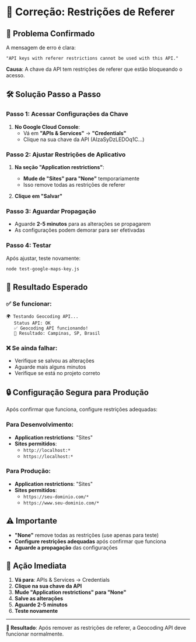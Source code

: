 # 🔧 Correção: Restrições de Referer

## 🚨 **Problema Confirmado**

A mensagem de erro é clara:
```
"API keys with referer restrictions cannot be used with this API."
```

**Causa**: A chave da API tem restrições de referer que estão bloqueando o acesso.

## 🛠️ **Solução Passo a Passo**

### **Passo 1: Acessar Configurações da Chave**

1. **No Google Cloud Console**:
   - Vá em **"APIs & Services"** → **"Credentials"**
   - Clique na sua chave da API (AIzaSyDzLEDOq1C...)

### **Passo 2: Ajustar Restrições de Aplicativo**

1. **Na seção "Application restrictions"**:
   - **Mude de "Sites" para "None"** temporariamente
   - Isso remove todas as restrições de referer

2. **Clique em "Salvar"**

### **Passo 3: Aguardar Propagação**

- Aguarde **2-5 minutos** para as alterações se propagarem
- As configurações podem demorar para ser efetivadas

### **Passo 4: Testar**

Após ajustar, teste novamente:
```bash
node test-google-maps-key.js
```

## 🧪 **Resultado Esperado**

### ✅ **Se funcionar**:
```
🌍 Testando Geocoding API...
   Status API: OK
   ✅ Geocoding API funcionando!
   📍 Resultado: Campinas, SP, Brasil
```

### ❌ **Se ainda falhar**:
- Verifique se salvou as alterações
- Aguarde mais alguns minutos
- Verifique se está no projeto correto

## 🔒 **Configuração Segura para Produção**

Após confirmar que funciona, configure restrições adequadas:

### **Para Desenvolvimento**:
- **Application restrictions**: "Sites"
- **Sites permitidos**:
  - `http://localhost:*`
  - `https://localhost:*`

### **Para Produção**:
- **Application restrictions**: "Sites"
- **Sites permitidos**:
  - `https://seu-dominio.com/*`
  - `https://www.seu-dominio.com/*`

## ⚠️ **Importante**

- **"None"** remove todas as restrições (use apenas para teste)
- **Configure restrições adequadas** após confirmar que funciona
- **Aguarde a propagação** das configurações

## 🎯 **Ação Imediata**

1. **Vá para**: APIs & Services → Credentials
2. **Clique na sua chave da API**
3. **Mude "Application restrictions" para "None"**
4. **Salve as alterações**
5. **Aguarde 2-5 minutos**
6. **Teste novamente**

---

**🎯 Resultado**: Após remover as restrições de referer, a Geocoding API deve funcionar normalmente.

